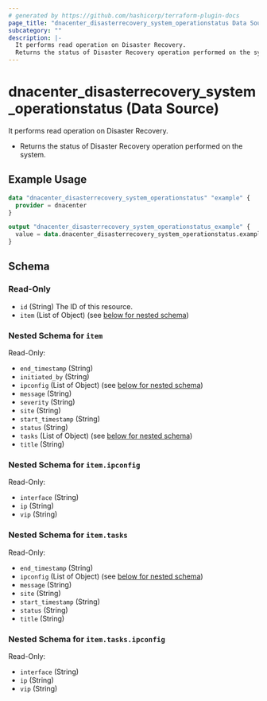 ```yaml
---
# generated by https://github.com/hashicorp/terraform-plugin-docs
page_title: "dnacenter_disasterrecovery_system_operationstatus Data Source - terraform-provider-dnacenter"
subcategory: ""
description: |-
  It performs read operation on Disaster Recovery.
  Returns the status of Disaster Recovery operation performed on the system.
---
```


# dnacenter_disasterrecovery_system_operationstatus (Data Source)

It performs read operation on Disaster Recovery.

- Returns the status of Disaster Recovery operation performed on the system.

## Example Usage

```terraform
data "dnacenter_disasterrecovery_system_operationstatus" "example" {
  provider = dnacenter
}

output "dnacenter_disasterrecovery_system_operationstatus_example" {
  value = data.dnacenter_disasterrecovery_system_operationstatus.example.item
}
```

<!-- schema generated by tfplugindocs -->
## Schema

### Read-Only

- `id` (String) The ID of this resource.
- `item` (List of Object) (see [below for nested schema](#nestedatt--item))

<a id="nestedatt--item"></a>
### Nested Schema for `item`

Read-Only:

- `end_timestamp` (String)
- `initiated_by` (String)
- `ipconfig` (List of Object) (see [below for nested schema](#nestedobjatt--item--ipconfig))
- `message` (String)
- `severity` (String)
- `site` (String)
- `start_timestamp` (String)
- `status` (String)
- `tasks` (List of Object) (see [below for nested schema](#nestedobjatt--item--tasks))
- `title` (String)

<a id="nestedobjatt--item--ipconfig"></a>
### Nested Schema for `item.ipconfig`

Read-Only:

- `interface` (String)
- `ip` (String)
- `vip` (String)


<a id="nestedobjatt--item--tasks"></a>
### Nested Schema for `item.tasks`

Read-Only:

- `end_timestamp` (String)
- `ipconfig` (List of Object) (see [below for nested schema](#nestedobjatt--item--tasks--ipconfig))
- `message` (String)
- `site` (String)
- `start_timestamp` (String)
- `status` (String)
- `title` (String)

<a id="nestedobjatt--item--tasks--ipconfig"></a>
### Nested Schema for `item.tasks.ipconfig`

Read-Only:

- `interface` (String)
- `ip` (String)
- `vip` (String)
